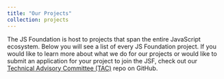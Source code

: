 ```yaml
---
title: "Our Projects"
collection: projects
---
```


The JS Foundation is host to projects that span the entire JavaScript ecosystem. Below you will see a list of every JS Foundation project. If you would like to learn more about what we do for our projects or would like to submit an application for your project to join the JSF, check out our [Technical Advisory Committee (TAC)][] repo on GitHub.

[Technical Advisory Committee (TAC)]: https://github.com/JSFoundation/TAC
